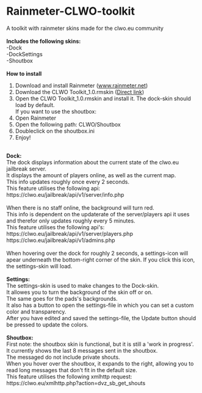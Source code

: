 # Rainmeter-CLWO-toolkit
A toolkit with rainmeter skins made for the clwo.eu community<br>
<br>
<b>Includes the following skins:</b><br>
-Dock<br>
-DockSettings<br>
-Shoutbox<br>
<br>
<b>How to install</b><br>
1. Download and install Rainmeter (<a href="https://www.rainmeter.net/">www.rainmeter.net</a>)<br>
2. Download the CLWO Toolkit_1.0.rmskin (<a href="https://github.com/SquarePlayn/Rainmeter-CLWO-toolkit/blob/master/CLWO%20Toolkit_1.0.rmskin?raw=true">Direct link</a>)<br>
3. Open the CLWO Toolkit_1.0.rmskin and install it. The dock-skin should load by default.<br>
If you want to use the shoutbox: <br>
4. Open Rainmeter<br>
5. Open the following path: CLWO/Shoutbox<br>
6. Doubleclick on the shoutbox.ini<br>
7. Enjoy!<br>
<br>
<b>Dock:</b><br />
The dock displays information about the current state of the clwo.eu jailbreak server.<br>
It displays the amount of players online, as well as the current map.<br>
This info updates roughly once every 2 seconds.<br>
This feature utilises the following api: <br>
https://clwo.eu/jailbreak/api/v1/server/info.php<br>
<br>
When there is no staff online, the background will turn red.<br>
This info is dependent on the updaterate of the server/players api it uses and therefor only updates roughly every 5 minutes.<br>
This feature utilises the following api's:<br>
https://clwo.eu/jailbreak/api/v1/server/players.php<br>
https://clwo.eu/jailbreak/api/v1/admins.php<br>
<br>
When hovering over the dock for roughly 2 seconds, a settings-icon will apear underneath the bottom-right corner of the skin. If you click this icon, the settings-skin will load.<br>
<br>
<b>Settings:</b><br>
The settings-skin is used to make changes to the Dock-skin.<br>
It allowes you to turn the background of the skin  off or on.<br>
The same goes for the pads's backgrounds.<br>
It also has a button to open the settings-file in which you can set a custom color and transparency.<br>
After you have edited and saved the settings-file, the Update button should be pressed to update the colors.<br>
<br>
<b>Shoutbox:</b><br>
First note: the shoutbox skin is functional, but it is still a 'work in progress'.<br>
It currently shows the last 8 messages sent in the shoutbox.<br>
The messaged do not include private shouts.<br>
When you hover over the shoutbox, it expands to the right, allowing you to read long messages that don't fit in the default size.<br>
This feature utilises the following xmlhttp request:<br>
https://clwo.eu/xmlhttp.php?action=dvz_sb_get_shouts<br>
